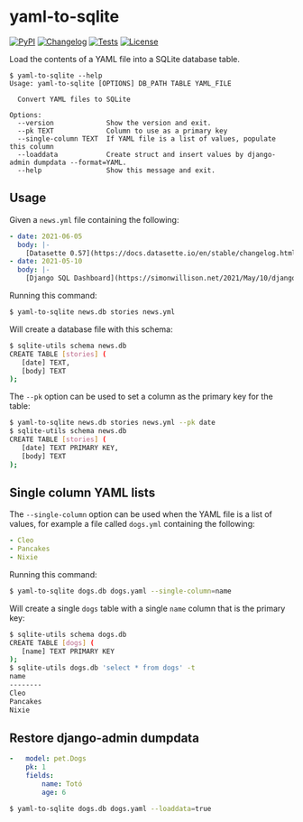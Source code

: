 # yaml-to-sqlite

[![PyPI](https://img.shields.io/pypi/v/yaml-to-sqlite.svg)](https://pypi.org/project/yaml-to-sqlite/)
[![Changelog](https://img.shields.io/github/v/release/simonw/yaml-to-sqlite?include_prereleases&label=changelog)](https://github.com/simonw/yaml-to-sqlite/releases)
[![Tests](https://github.com/simonw/yaml-to-sqlite/workflows/Test/badge.svg)](https://github.com/simonw/yaml-to-sqlite/actions?query=workflow%3ATest)
[![License](https://img.shields.io/badge/license-Apache%202.0-blue.svg)](https://github.com/simonw/yaml-to-sqlite/blob/main/LICENSE)

Load the contents of a YAML file into a SQLite database table.

```
$ yaml-to-sqlite --help
Usage: yaml-to-sqlite [OPTIONS] DB_PATH TABLE YAML_FILE

  Convert YAML files to SQLite

Options:
  --version             Show the version and exit.
  --pk TEXT             Column to use as a primary key
  --single-column TEXT  If YAML file is a list of values, populate this column
  --loaddata            Create struct and insert values by django-admin dumpdata --format=YAML.
  --help                Show this message and exit.
```
## Usage

Given a `news.yml` file containing the following:
```yaml
- date: 2021-06-05
  body: |-
    [Datasette 0.57](https://docs.datasette.io/en/stable/changelog.html#v0-57) is out with an important security patch.
- date: 2021-05-10
  body: |-
    [Django SQL Dashboard](https://simonwillison.net/2021/May/10/django-sql-dashboard/) is a new tool that brings a useful authenticated subset of Datasette to Django projects that are built on top of PostgreSQL.
```
Running this command:
```bash
$ yaml-to-sqlite news.db stories news.yml
```
Will create a database file with this schema:
```bash
$ sqlite-utils schema news.db
CREATE TABLE [stories] (
   [date] TEXT,
   [body] TEXT
);
```
The `--pk` option can be used to set a column as the primary key for the table:

```bash
$ yaml-to-sqlite news.db stories news.yml --pk date
$ sqlite-utils schema news.db
CREATE TABLE [stories] (
   [date] TEXT PRIMARY KEY,
   [body] TEXT
);
```
## Single column YAML lists

The `--single-column` option can be used when the YAML file is a list of values, for example a file called `dogs.yml` containing the following:

```yaml
- Cleo
- Pancakes
- Nixie
```
Running this command:
```bash
$ yaml-to-sqlite dogs.db dogs.yaml --single-column=name
```
Will create a single `dogs` table with a single `name` column that is the primary key:

```bash
$ sqlite-utils schema dogs.db
CREATE TABLE [dogs] (
   [name] TEXT PRIMARY KEY
);
$ sqlite-utils dogs.db 'select * from dogs' -t
name
--------
Cleo
Pancakes
Nixie
```

## Restore django-admin dumpdata

```yaml
-   model: pet.Dogs
    pk: 1
    fields:
        name: Totó
        age: 6
```

```bash
$ yaml-to-sqlite dogs.db dogs.yaml --loaddata=true
```